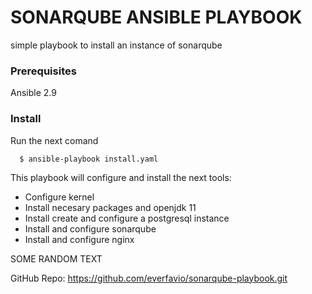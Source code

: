 # SONARQUBE ANSIBLE PLAYBOOK

simple playbook to install an instance of sonarqube

### Prerequisites

Ansible 2.9


### Install

Run the next comand
```shell
  $ ansible-playbook install.yaml
```

This playbook will configure and install the next tools:

- Configure kernel
- Install necesary packages and openjdk 11
- Install create and configure a postgresql instance
- Install and configure sonarqube
- Install and configure nginx


SOME RANDOM TEXT

GitHub Repo: https://github.com/everfavio/sonarqube-playbook.git


